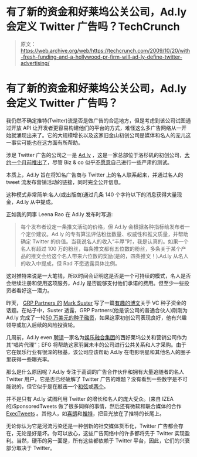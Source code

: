 # 有了新的资金和好莱坞公关公司，Ad.ly 会定义 Twitter 广告吗？TechCrunch

> 原文：<https://web.archive.org/web/https://techcrunch.com/2009/10/20/with-fresh-funding-and-a-hollywood-pr-firm-will-ad-ly-define-twitter-advertising/>

# 有了新的资金和好莱坞公关公司，Ad.ly 会定义 Twitter 广告吗？

我仍然不确定推特(Twitter)流是否是做广告的合适地方，但是考虑到该公司试图通过开放 API 让开发者更容易构建他们的平台的方式，难怪这么多广告网络从一开始就涌现出来了。它的大规模增长以及这家旧金山初创公司是媒体和名人的宠儿这一事实可能也在这方面有所帮助。

涉足 Twitter 广告的公司之一是 [Ad.ly](https://web.archive.org/web/20221210051158/http://ad.ly/) ，这是一家总部位于洛杉矶的初创公司，[大约一个月前推出了](https://web.archive.org/web/20221210051158/http://www.beta.techcrunch.com/2009/09/22/ad-ly-brings-sponsored-tweets-from-celebrities/)，尽管 Biz & co 似乎[不愿意](https://web.archive.org/web/20221210051158/http://www.beta.techcrunch.com/2009/09/09/twitter-and-the-revenue-dilemma/)自己进行一些严肃的测试。

本质上，Ad.ly 旨在将知名广告商与 Twitter 上的名人联系起来，并通过名人的 tweet 流发布营销活动的链接，同时完全公开信息。

这种模式非常简单:名人(或出版商)通过几条 140 个字符以下的消息获得大量现金，Ad.ly 从中提成。

正如我的同事 Leena Rao 在 Ad.ly 发布时写道:

> 每个发布者设定一条推文活动的价格，但 Ad.ly 会根据各种指标给发布者一个定价建议。Ad.ly 的专有算法评估粉丝数量、权威性和推文质量，并帮助确定 Twitter 的价值。当我说名人的收入“丰厚”时，我是认真的。如果一个名人有超过 100 万的粉丝，每条推文都有五位数的粉丝，多条关于某个产品的推文会给这个名人带来六位数的奖励(是的，四条推文！).Ad.ly 从名人的收入中提成，但 Rad 不愿透露具体比例。

这对推特来说是一大笔钱，所以时间会证明这是否是一个可持续的模式，名人是否会继续注册和使用这项服务，Ad.ly 是否能够支付他们承诺的费用。但至少一些投资者看好这一潜力。

昨天， [GRP Partners 的](https://web.archive.org/web/20221210051158/http://www.crunchbase.com/financial-organization/grp-partners) [Mark Suster](https://web.archive.org/web/20221210051158/http://www.crunchbase.com/person/mark-suster) 写了一篇[有趣的博文](https://web.archive.org/web/20221210051158/http://www.bothsidesofthetable.com/2009/10/18/vc-seed-funding-is-dead-long-live-vc-seed-funding/)关于 VC 种子资金的话题。在帖子中，Suster 透露，GRP Partners(他是该公司的普通合伙人)刚刚为 Ad.ly 完成了一轮[50 万美元的种子融资](https://web.archive.org/web/20221210051158/http://www.crunchbase.com/company/ad-ly)，如果这家初创公司表现良好，他有兴趣领导或加入后续的风险投资轮。

几周前，Ad.ly even [聘请](https://web.archive.org/web/20221210051158/http://www.reuters.com/article/pressRelease/idUS98781+06-Oct-2009+PRN20091006)一家名为[娱乐融合集团](https://web.archive.org/web/20221210051158/http://www.efgpr.com/)的西好莱坞公关和营销公司作为其“唱片代理”；EFG 将帮助这家羽翼未丰的公司进行公共关系和人才采购。由于它在娱乐行业有很深的根基，该公司应该帮助 Ad.ly 在电影明星和其他名人的圈子里获得一些曝光率。

那么是什么原因呢？Ad.ly 专注于高调的广告合作伙伴和拥有大量追随者的名人 Twitter 用户，它是否已经破解了 Twitter 广告的难题？没有看到一些数字是不可能说的，但它似乎是在敲击一个[和弦](https://web.archive.org/web/20221210051158/http://www.marketingpilgrim.com/2009/10/why-i-may-run-ads-in-my-twitter-stream.html)或[两个](https://web.archive.org/web/20221210051158/http://www.shoemoney.com/2009/09/26/ad-ly-twitter-advertising-done-right)。

并不是只有 Ad.ly 试图利用 Twitter 的增长和名人的庞大受众。(来自 IZEA 的)SponsoredTweets 做了很多同样的事情，然后还有微软和联合媒体的合作 [ExecTweets](https://web.archive.org/web/20221210051158/http://www.exectweets.com/) 。其他人，如[喜鹊](https://web.archive.org/web/20221210051158/http://be-a-magpie.com/)和[推特](https://web.archive.org/web/20221210051158/http://www.twittad.com/)，把目光放在了推特的长尾上。

无论你认为它是河流污染还是一种创新的社交媒体货币化，Twitter 广告都会存在，无论是好是坏。你可以放心，这些广告网络中的许多都将先于 Twitter 实现盈利。当然，硬币的另一面是，所有这些都依赖于 Twitter 平台，因此，它们的兴衰部分取决于 Twitter。